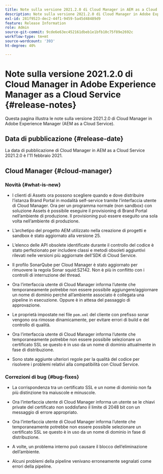 ```yaml
---
title: Note sulla versione 2021.2.0 di Cloud Manager in AEM as a Cloud Service
description: Note sulla versione 2021.2.0 di Cloud Manager in Adobe Experience Manager (AEM as a Cloud Service)
exl-id: 281f9523-dec2-44f1-9459-5a45d48489d9
feature: Release Information
role: Admin
source-git-commit: 9cde6e63ec452161dbeb1e1bfb10c75f89e2692c
workflow-type: tm+mt
source-wordcount: '393'
ht-degree: 40%

---
```


# Note sulla versione 2021.2.0 di Cloud Manager in Adobe Experience Manager as a Cloud Service {#release-notes}

Questa pagina illustra le note sulla versione 2021.2.0 di Cloud Manager in Adobe Experience Manager (AEM as a Cloud Service).

## Data di pubblicazione {#release-date}

La data di pubblicazione di Cloud Manager in AEM as a Cloud Service 2021.2.0 è l’11 febbraio 2021.

## Cloud Manager {#cloud-manager}

### Novità {#what-is-new}

* I clienti di Assets ora possono scegliere quando e dove distribuire l’istanza Brand Portal in modalità self-service tramite l’interfaccia utente di Cloud Manager. Ora per un programma normale (non sandbox) con soluzione Assets è possibile eseguire il provisioning di Brand Portal nell’ambiente di produzione. Il provisioning può essere eseguito una sola volta nell’ambiente di produzione.

* L’archetipo del progetto AEM utilizzato nella creazione di progetti e sandbox è stato aggiornato alla versione 25.

* L’elenco delle API obsolete identificate durante il controllo del codice è stato perfezionato per includere classi e metodi obsoleti aggiuntivi rilevati nelle versioni più aggiornate dell’SDK di Cloud Service.

* Il profilo SonarQube per Cloud Manager è stato aggiornato per rimuovere la regola Sonar squid:S2142. Non è più in conflitto con i controlli di interruzione del thread.

* Ora l’interfaccia utente di Cloud Manager informa l’utente che temporaneamente potrebbe non essere possibile aggiungere/aggiornare un nome di dominio perché all’ambiente associato è collegata una pipeline in esecuzione. Oppure è in attesa del passaggio di approvazione.

* Le proprietà impostate nei file `pom.xml` del cliente con prefisso sonar vengono ora rimosse dinamicamente, per evitare errori di build e del controllo di qualità.

* Ora l’interfaccia utente di Cloud Manager informa l’utente che temporaneamente potrebbe non essere possibile selezionare un certificato SSL se questo è in uso da un nome di dominio attualmente in fase di distribuzione.

* Sono state aggiunte ulteriori regole per la qualità del codice per risolvere i problemi relativi alla compatibilità con Cloud Service.

### Correzioni di bug  {#bug-fixes}

* La corrispondenza tra un certificato SSL e un nome di dominio non fa più distinzione tra maiuscole e minuscole.

* Ora l’interfaccia utente di Cloud Manager informa un utente se le chiavi private del certificato non soddisfano il limite di 2048 bit con un messaggio di errore appropriato.

* Ora l’interfaccia utente di Cloud Manager informa l’utente che temporaneamente potrebbe non essere possibile selezionare un certificato SSL se questo è in uso da un nome di dominio in fase di distribuzione.

* A volte, un problema interno può causare il blocco dell’eliminazione dell’ambiente.

* Alcuni problemi della pipeline venivano erroneamente segnalati come errori della pipeline.
